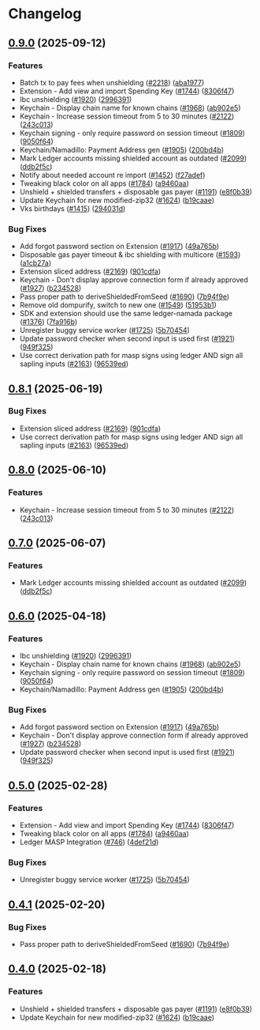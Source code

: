 # Changelog

## [0.9.0](https://github.com/Mekong-labs/namada-housefire-interface/compare/extension@v0.8.1...extension@v0.9.0) (2025-09-12)


### Features

* Batch tx to pay fees when unshielding ([#2218](https://github.com/Mekong-labs/namada-housefire-interface/issues/2218)) ([aba1977](https://github.com/Mekong-labs/namada-housefire-interface/commit/aba19775816796b59e466bc45c9e06da902865c7))
* Extension - Add view and import Spending Key ([#1744](https://github.com/Mekong-labs/namada-housefire-interface/issues/1744)) ([8306f47](https://github.com/Mekong-labs/namada-housefire-interface/commit/8306f47aefc51bb4da1f5466637f3697ef87dcbf))
* Ibc unshielding ([#1920](https://github.com/Mekong-labs/namada-housefire-interface/issues/1920)) ([2996391](https://github.com/Mekong-labs/namada-housefire-interface/commit/29963912650c4401cb09163042fb889986e094f6))
* Keychain - Display chain name for known chains ([#1968](https://github.com/Mekong-labs/namada-housefire-interface/issues/1968)) ([ab902e5](https://github.com/Mekong-labs/namada-housefire-interface/commit/ab902e51564d24c238f1b7b0c0e6ad067decc9e5))
* Keychain - Increase session timeout from 5 to 30 minutes ([#2122](https://github.com/Mekong-labs/namada-housefire-interface/issues/2122)) ([243c013](https://github.com/Mekong-labs/namada-housefire-interface/commit/243c013356059cc7723b39ff2d60265b57b35cd1))
* Keychain signing - only require password on session timeout ([#1809](https://github.com/Mekong-labs/namada-housefire-interface/issues/1809)) ([9050f64](https://github.com/Mekong-labs/namada-housefire-interface/commit/9050f64d43125bc4b8c0f4faaee48dff473b3705))
* Keychain/Namadillo: Payment Address gen ([#1905](https://github.com/Mekong-labs/namada-housefire-interface/issues/1905)) ([200bd4b](https://github.com/Mekong-labs/namada-housefire-interface/commit/200bd4b400e36b5b216dc5a2facbe92c56c56b0b))
* Mark Ledger accounts missing shielded account as outdated ([#2099](https://github.com/Mekong-labs/namada-housefire-interface/issues/2099)) ([ddb2f5c](https://github.com/Mekong-labs/namada-housefire-interface/commit/ddb2f5cb568a20a8dc94110ec81adf59d39e2f78))
* Notify about needed account re import ([#1452](https://github.com/Mekong-labs/namada-housefire-interface/issues/1452)) ([f27adef](https://github.com/Mekong-labs/namada-housefire-interface/commit/f27adef08462e19dabca43c66cd0bf1e2fac43b6))
* Tweaking black color on all apps ([#1784](https://github.com/Mekong-labs/namada-housefire-interface/issues/1784)) ([a9460aa](https://github.com/Mekong-labs/namada-housefire-interface/commit/a9460aa0ab0ea19605f8b7dd1e754f88f65d5501))
* Unshield + shielded transfers + disposable gas payer ([#1191](https://github.com/Mekong-labs/namada-housefire-interface/issues/1191)) ([e8f0b39](https://github.com/Mekong-labs/namada-housefire-interface/commit/e8f0b39452f0b7fac583ee7cb5812409378cfcd0))
* Update Keychain for new modified-zip32 ([#1624](https://github.com/Mekong-labs/namada-housefire-interface/issues/1624)) ([b19caae](https://github.com/Mekong-labs/namada-housefire-interface/commit/b19caae391b0411f51ee9b48325eeb62d421e7d3))
* Vks birthdays ([#1415](https://github.com/Mekong-labs/namada-housefire-interface/issues/1415)) ([294031d](https://github.com/Mekong-labs/namada-housefire-interface/commit/294031d8c7bf53c56fc81404b46d6c63ce13b651))


### Bug Fixes

* Add forgot password section on Extension ([#1917](https://github.com/Mekong-labs/namada-housefire-interface/issues/1917)) ([49a765b](https://github.com/Mekong-labs/namada-housefire-interface/commit/49a765b82892c6a3c063028633b0cfa0ecbfb6ca))
* Disposable gas payer timeout & ibc shielding with multicore ([#1593](https://github.com/Mekong-labs/namada-housefire-interface/issues/1593)) ([a1cb27a](https://github.com/Mekong-labs/namada-housefire-interface/commit/a1cb27a26c0bbad3e558c4bcec37305cf0602083))
* Extension sliced address ([#2169](https://github.com/Mekong-labs/namada-housefire-interface/issues/2169)) ([901cdfa](https://github.com/Mekong-labs/namada-housefire-interface/commit/901cdfaab5bf496537a69ee96cfe4fb7c69cb5a8))
* Keychain - Don't display approve connection form if already approved ([#1927](https://github.com/Mekong-labs/namada-housefire-interface/issues/1927)) ([b234528](https://github.com/Mekong-labs/namada-housefire-interface/commit/b234528c1c72d2dbd41ba59711e330449d69aec0))
* Pass proper path to deriveShieldedFromSeed ([#1690](https://github.com/Mekong-labs/namada-housefire-interface/issues/1690)) ([7b94f9e](https://github.com/Mekong-labs/namada-housefire-interface/commit/7b94f9e422a32620613f20b8fd349e630077a3fb))
* Remove old dompurify, switch to new one ([#1549](https://github.com/Mekong-labs/namada-housefire-interface/issues/1549)) ([51953b1](https://github.com/Mekong-labs/namada-housefire-interface/commit/51953b1ee126d200caa64de9682f70ce2338cf3f))
* SDK and extension should use the same ledger-namada package ([#1376](https://github.com/Mekong-labs/namada-housefire-interface/issues/1376)) ([7fa916b](https://github.com/Mekong-labs/namada-housefire-interface/commit/7fa916b049b2dacc9b9dca7ee062319f8c2bee5a))
* Unregister buggy service worker ([#1725](https://github.com/Mekong-labs/namada-housefire-interface/issues/1725)) ([5b70454](https://github.com/Mekong-labs/namada-housefire-interface/commit/5b704547cd5fd250f8db390fe28bcf693c813d57))
* Update password checker when second input is used first ([#1921](https://github.com/Mekong-labs/namada-housefire-interface/issues/1921)) ([949f325](https://github.com/Mekong-labs/namada-housefire-interface/commit/949f3254cdc03c33be5875ac14f1e44dc4577e41))
* Use correct derivation path for masp signs using ledger AND sign all sapling inputs ([#2163](https://github.com/Mekong-labs/namada-housefire-interface/issues/2163)) ([96539ed](https://github.com/Mekong-labs/namada-housefire-interface/commit/96539ed2f9e06752e7cb595ab9029e5237c46c1b))

## [0.8.1](https://github.com/anoma/namada-interface/compare/extension@v0.8.0...extension@v0.8.1) (2025-06-19)


### Bug Fixes

* Extension sliced address ([#2169](https://github.com/anoma/namada-interface/issues/2169)) ([901cdfa](https://github.com/anoma/namada-interface/commit/901cdfaab5bf496537a69ee96cfe4fb7c69cb5a8))
* Use correct derivation path for masp signs using ledger AND sign all sapling inputs ([#2163](https://github.com/anoma/namada-interface/issues/2163)) ([96539ed](https://github.com/anoma/namada-interface/commit/96539ed2f9e06752e7cb595ab9029e5237c46c1b))

## [0.8.0](https://github.com/anoma/namada-interface/compare/extension@v0.7.0...extension@v0.8.0) (2025-06-10)


### Features

* Keychain - Increase session timeout from 5 to 30 minutes ([#2122](https://github.com/anoma/namada-interface/issues/2122)) ([243c013](https://github.com/anoma/namada-interface/commit/243c013356059cc7723b39ff2d60265b57b35cd1))

## [0.7.0](https://github.com/anoma/namada-interface/compare/extension@v0.6.0...extension@v0.7.0) (2025-06-07)


### Features

* Mark Ledger accounts missing shielded account as outdated ([#2099](https://github.com/anoma/namada-interface/issues/2099)) ([ddb2f5c](https://github.com/anoma/namada-interface/commit/ddb2f5cb568a20a8dc94110ec81adf59d39e2f78))

## [0.6.0](https://github.com/anoma/namada-interface/compare/extension@v0.5.0...extension@v0.6.0) (2025-04-18)


### Features

* Ibc unshielding ([#1920](https://github.com/anoma/namada-interface/issues/1920)) ([2996391](https://github.com/anoma/namada-interface/commit/29963912650c4401cb09163042fb889986e094f6))
* Keychain - Display chain name for known chains ([#1968](https://github.com/anoma/namada-interface/issues/1968)) ([ab902e5](https://github.com/anoma/namada-interface/commit/ab902e51564d24c238f1b7b0c0e6ad067decc9e5))
* Keychain signing - only require password on session timeout ([#1809](https://github.com/anoma/namada-interface/issues/1809)) ([9050f64](https://github.com/anoma/namada-interface/commit/9050f64d43125bc4b8c0f4faaee48dff473b3705))
* Keychain/Namadillo: Payment Address gen ([#1905](https://github.com/anoma/namada-interface/issues/1905)) ([200bd4b](https://github.com/anoma/namada-interface/commit/200bd4b400e36b5b216dc5a2facbe92c56c56b0b))


### Bug Fixes

* Add forgot password section on Extension ([#1917](https://github.com/anoma/namada-interface/issues/1917)) ([49a765b](https://github.com/anoma/namada-interface/commit/49a765b82892c6a3c063028633b0cfa0ecbfb6ca))
* Keychain - Don't display approve connection form if already approved ([#1927](https://github.com/anoma/namada-interface/issues/1927)) ([b234528](https://github.com/anoma/namada-interface/commit/b234528c1c72d2dbd41ba59711e330449d69aec0))
* Update password checker when second input is used first ([#1921](https://github.com/anoma/namada-interface/issues/1921)) ([949f325](https://github.com/anoma/namada-interface/commit/949f3254cdc03c33be5875ac14f1e44dc4577e41))

## [0.5.0](https://github.com/anoma/namada-interface/compare/extension@v0.4.1...extension@v0.5.0) (2025-02-28)

### Features

- Extension - Add view and import Spending Key ([#1744](https://github.com/anoma/namada-interface/issues/1744)) ([8306f47](https://github.com/anoma/namada-interface/commit/8306f47aefc51bb4da1f5466637f3697ef87dcbf))
- Tweaking black color on all apps ([#1784](https://github.com/anoma/namada-interface/issues/1784)) ([a9460aa](https://github.com/anoma/namada-interface/commit/a9460aa0ab0ea19605f8b7dd1e754f88f65d5501))
- Ledger MASP Integration ([#746](https://github.com/anoma/namada-interface/issues/746)) ([4def21d](https://github.com/anoma/namada-interface/commit/4def21d0e1b8bc16ac85bd3022bf2e66c9c99da9))

### Bug Fixes

- Unregister buggy service worker ([#1725](https://github.com/anoma/namada-interface/issues/1725)) ([5b70454](https://github.com/anoma/namada-interface/commit/5b704547cd5fd250f8db390fe28bcf693c813d57))

## [0.4.1](https://github.com/anoma/namada-interface/compare/extension@v0.4.0...extension@v0.4.1) (2025-02-20)

### Bug Fixes

- Pass proper path to deriveShieldedFromSeed ([#1690](https://github.com/anoma/namada-interface/issues/1690)) ([7b94f9e](https://github.com/anoma/namada-interface/commit/7b94f9e422a32620613f20b8fd349e630077a3fb))

## [0.4.0](https://github.com/anoma/namada-interface/compare/extension-v0.3.7...extension@v0.4.0) (2025-02-18)

### Features

- Unshield + shielded transfers + disposable gas payer ([#1191](https://github.com/anoma/namada-interface/issues/1191)) ([e8f0b39](https://github.com/anoma/namada-interface/commit/e8f0b39452f0b7fac583ee7cb5812409378cfcd0))
- Update Keychain for new modified-zip32 ([#1624](https://github.com/anoma/namada-interface/issues/1624)) ([b19caae](https://github.com/anoma/namada-interface/commit/b19caae391b0411f51ee9b48325eeb62d421e7d3))
